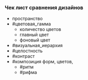 
### Чек лист сравнения дизайнов
- пространство 
- #цветовая_гамма
	- количество цветов
	- главный цвет
	- фоновый цвет
- #визуальная_иерархия
- #целостность
- #контраст 
- #композиция форм, цветов, 
	- #ритм
	- #рифма 
